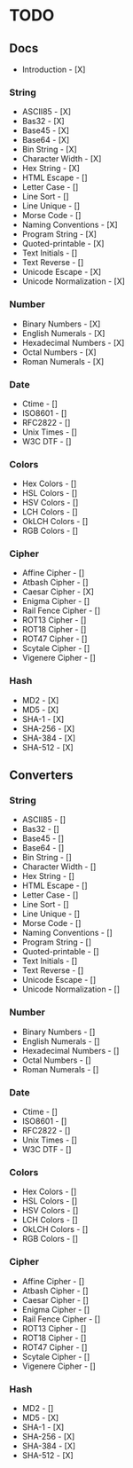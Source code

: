 # TODO

## Docs

- Introduction - [X]

### String

- ASCII85 - [X]
- Bas32 - [X]
- Base45 - [X]
- Base64 - [X]
- Bin String - [X]
- Character Width - [X]
- Hex String - [X]
- HTML Escape - []
- Letter Case - []
- Line Sort - []
- Line Unique - []
- Morse Code - []
- Naming Conventions - [X]
- Program String - [X]
- Quoted-printable - [X]
- Text Initials - []
- Text Reverse - []
- Unicode Escape - [X]
- Unicode Normalization - [X]

### Number

- Binary Numbers - [X]
- English Numerals - [X]
- Hexadecimal Numbers - [X]
- Octal Numbers - [X]
- Roman Numerals - [X]

### Date

- Ctime - []
- ISO8601 - []
- RFC2822 - []
- Unix Times - []
- W3C DTF - []

### Colors

- Hex Colors - []
- HSL Colors - []
- HSV Colors - []
- LCH Colors - []
- OkLCH Colors - []
- RGB Colors - []

### Cipher

- Affine Cipher - []
- Atbash Cipher - []
- Caesar Cipher - [X]
- Enigma Cipher - []
- Rail Fence Cipher - []
- ROT13 Cipher - []
- ROT18 Cipher - []
- ROT47 Cipher - []
- Scytale Cipher - []
- Vigenere Cipher - []

### Hash

- MD2 - [X]
- MD5 - [X]
- SHA-1 - [X]
- SHA-256 - [X]
- SHA-384 - [X]
- SHA-512 - [X]

## Converters

### String

- ASCII85 - []
- Bas32 - []
- Base45 - []
- Base64 - []
- Bin String - []
- Character Width - []
- Hex String - []
- HTML Escape - []
- Letter Case - []
- Line Sort - []
- Line Unique - []
- Morse Code - []
- Naming Conventions - []
- Program String - []
- Quoted-printable - []
- Text Initials - []
- Text Reverse - []
- Unicode Escape - []
- Unicode Normalization - []

### Number

- Binary Numbers - []
- English Numerals - []
- Hexadecimal Numbers - []
- Octal Numbers - []
- Roman Numerals - []

### Date

- Ctime - []
- ISO8601 - []
- RFC2822 - []
- Unix Times - []
- W3C DTF - []

### Colors

- Hex Colors - []
- HSL Colors - []
- HSV Colors - []
- LCH Colors - []
- OkLCH Colors - []
- RGB Colors - []

### Cipher

- Affine Cipher - []
- Atbash Cipher - []
- Caesar Cipher - []
- Enigma Cipher - []
- Rail Fence Cipher - []
- ROT13 Cipher - []
- ROT18 Cipher - []
- ROT47 Cipher - []
- Scytale Cipher - []
- Vigenere Cipher - []

### Hash

- MD2 - []
- MD5 - [X]
- SHA-1 - [X]
- SHA-256 - [X]
- SHA-384 - [X]
- SHA-512 - [X]
